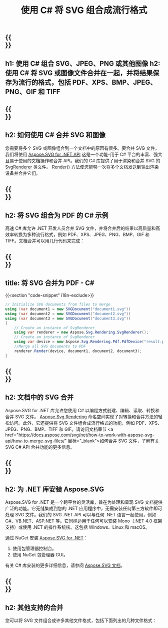 ﻿---
translation: true
template: /templates/_template-merger.md
title: 使用 C# 将 SVG 组合成流行格式
url: /net/merger/
description: 使用几行 C# 代码将图像或 SVG 组合为 PDF、XPS、PNG、JPEG 等。
---

{{<section banner>}}
---
h1: 使用 C# 组合 SVG、JPEG、PNG 或其他图像
h2: 使用 C# 将 SVG 或图像文件合并在一起，并将结果保存为流行的格式，包括 PDF、XPS、BMP、JPEG、PNG、GIF 和 TIFF
---

{{<section overview>}}
---
h2: 如何使用 C# 合并 SVG 和图像
---

您需要将多个 SVG 或图像组合到一个文档中的原因有很多。要合并 SVG 文件，我们将使用 <a href="https://products.aspose.com/svg/net/" target="_blank">Aspose.SVG for .NET API</a> 这是一个功能-用于 C# 平台的丰富、强大且易于使用的文档操作和合并 API。我们的 C# 库提供了用于渲染和合并 SVG 的 <a href="https://reference.aspose.com/svg/net/aspose.svg.rendering/svgrenderer/" target="_blank">SvgRenderer </a>类文件。 Render() 方法使您能够一次将多个文档发送到输出渲染设备并合并它们。

{{<section demos>}}
---
h2: 将 SVG 组合为 PDF 的 C# 示例
---

高速 C# 库允许 .NET 开发人员合并 SVG 文件，并将合并后的结果以高质量和高效率转换为多种流行格式，例如 PDF、XPS、JPEG、PNG、BMP、GIF 和 TIFF。文档合并可以用几行代码来完成：

{{<section code-text>}}
---
title: 将 SVG 合并为 PDF - C#
---

{{<section "code-snippet" i18n-exclude>}}

```cs
// Initialize SVG documents from files to merge 
using (var document1 = new SVGDocument("document1.svg"))
using (var document2 = new SVGDocument("document2.svg"))
using (var document3 = new SVGDocument("document3.svg"))
{
    // Create an instance of SvgRenderer
    using var renderer = new Aspose.Svg.Rendering.SvgRenderer();	
    // Create an instance of SvgRenderer
    using var device = new Aspose.Svg.Rendering.Pdf.PdfDevice("result.pdf");
    //Merge all SVG documents to PDF
    renderer.Render(device, document1, document2, document3);                
}
```

{{<section documentation>}}
---
h2: 文档中的 SVG 合并
---

Aspose.SVG for .NET 库允许您使用 C# 以编程方式创建、编辑、读取、转换和合并 SVG 文件。 [Aspose.Svg.Rendering](https://reference.aspose.com/svg/net/aspose.svg.rendering/) 命名空间实现了对转换和合并方法的轻松访问。此外，它还提供将 SVG 文件组合成流行格式的功能，例如 PDF、XPS、JPEG、PNG、BMP、TIFF 和 GIF。请访问文档章节 <a href="https://docs.aspose.com/svg/net/how-to-work-with-aspose-svg-api/how-to-merge-svg-files/" 目标="_blank">如何合并 SVG 文件</a>，了解有关 SVG C# API 合并功能的更多信息。

{{<section installing>}}
---
h2: 为 .NET 库安装 Aspose.SVG
---

Aspose.SVG for .NET 是一个跨平台的灵活库，旨在为处理和呈现 SVG 文档提供广泛的功能。它无缝集成到您的 .NET 应用程序中，无需安装任何第三方软件即可处理 SVG 文件。我们的 SVG .NET API 可以与任何 .NET 语言一起使用，例如 C#、VB.NET、ASP.NET 等。它同样适用于任何可以安装 Mono（.NET 4.0 框架支持）或使用 .NET 的操作系统核。这包括 Windows、Linux 和 macOS。

通过 NuGet 安装 <a href="https://www.nuget.org/packages/Aspose.SVG" target="_blank">Aspose.SVG for .NET</a>：
1. 使用包管理器控制台。
2. 使用 NuGet 包管理器 GUI。</br>



  有关 C# 库安装的更多详细信息，请参阅 [Aspose.SVG 文档](https://docs.aspose.com/svg/net/getting-started/installation/)。

{{<section other-mergers>}}
---
h2: 其他支持的合并
---

您可以将 SVG 文件组合成许多其他文件格式，包括下面列出的几种文件格式：